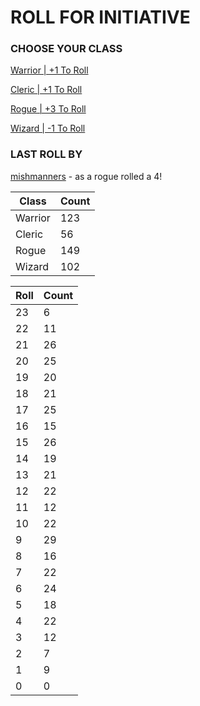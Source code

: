 # ROLL FOR INITIATIVE
### CHOOSE YOUR CLASS

[Warrior | +1 To Roll](https://github.com/benjaminsampica/benjaminsampica/issues/new?title=roll%7Cwarrior&body=Just+click+%27Submit+new+issue%27.)

[Cleric | +1 To Roll](https://github.com/benjaminsampica/benjaminsampica/issues/new?title=roll%7Ccleric&body=Just+click+%27Submit+new+issue%27.)

[Rogue | +3 To Roll](https://github.com/benjaminsampica/benjaminsampica/issues/new?title=roll%7Crogue&body=Just+click+%27Submit+new+issue%27.)

[Wizard | -1 To Roll](https://github.com/benjaminsampica/benjaminsampica/issues/new?title=roll%7Cwizard&body=Just+click+%27Submit+new+issue%27.)
### LAST ROLL BY
[mishmanners](https://www.github.com/mishmanners) - as a rogue rolled a 4!

|Class|Count|
|-|-|
|Warrior|123|
|Cleric|56|
|Rogue|149|
|Wizard|102|

|Roll|Count|
|-|-|
|23|6
|22|11
|21|26
|20|25
|19|20
|18|21
|17|25
|16|15
|15|26
|14|19
|13|21
|12|22
|11|12
|10|22
|9|29
|8|16
|7|22
|6|24
|5|18
|4|22
|3|12
|2|7
|1|9
|0|0
